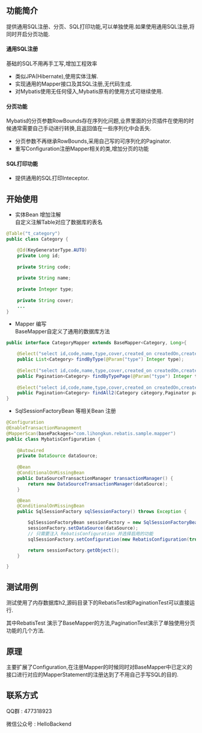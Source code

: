 ## 功能简介

提供通用SQL注册、分页、SQL打印功能,可以单独使用.如果使用通用SQL注册,将同时开启分页功能.

#### 通用SQL注册

基础的SQL不用再手工写,增加工程效率

- 类似JPA(Hibernate),使用实体注解.
- 实现通用的Mapper接口及其SQL注册,无代码生成.
- 对Mybatis使用无任何侵入,Mybatis原有的使用方式可继续使用.

#### 分页功能

Mybatis的分页参数RowBounds存在序列化问题,业界里面的分页插件在使用的时候通常需要自己手动进行转换,且返回值在一些序列化中会丢失.

- 分页参数不再继承RowBounds,采用自己写的可序列化的Paginator.
- 重写Configuration注册Mapper相关的类,增加分页的功能


#### SQL打印功能

- 提供通用的SQL打印Inteceptor.


## 开始使用
- 实体Bean 增加注解    
自定义注解Table对应了数据库的表名
```java
@Table("t_category")
public class Category {

	@Id(KeyGeneratorType.AUTO)
	private Long id;
	
	private String code;
	
	private String name;
	
	private Integer type;
	
	private String cover;
	...
}
```

- Mapper 编写   
BaseMapper自定义了通用的数据库方法
```java
public interface CategoryMapper extends BaseMapper<Category, Long>{

	@Select("select id,code,name,type,cover,created_on createdOn,created_by createdBy,updated_on updatedOn,updated_by updatedBy  from t_category where type = #{type}")
	public List<Category> findByType(@Param("type") Integer type);
	
	@Select("select id,code,name,type,cover,created_on createdOn,created_by createdBy,updated_on updatedOn,updated_by updatedBy  from t_category where type = #{type}")
	public Pagination<Category> findByTypePage(@Param("type") Integer type,Paginator paginator);
	
	@Select("select id,code,name,type,cover,created_on createdOn,created_by createdBy,updated_on updatedOn,updated_by updatedBy  from t_category where type = #{type}")
	public Pagination<Category> findAll2(Category category,Paginator paginator);
}
```

- SqlSessionFactoryBean 等相关Bean 注册 
```java
@Configuration
@EnableTransactionManagement
@MapperScan(basePackages="com.lihongkun.rebatis.sample.mapper")
public class MybatisConfiguration {
    
	@Autowired
	private DataSource dataSource;
	
	@Bean
	@ConditionalOnMissingBean
	public DataSourceTransactionManager transactionManager() {
		return new DataSourceTransactionManager(dataSource);
	}

	@Bean
	@ConditionalOnMissingBean
	public SqlSessionFactory sqlSessionFactory() throws Exception {

		SqlSessionFactoryBean sessionFactory = new SqlSessionFactoryBean();
		sessionFactory.setDataSource(dataSource);
		// 只需要注入 RebatisConfiguration 并选择启用的功能
		sqlSessionFactory.setConfiguration(new RebatisConfiguration(true, true, true));

		return sessionFactory.getObject();
	}

}
```
## 测试用例

测试使用了内存数据库h2,源码目录下的RebatisTest和PaginationTest可以直接运行.

其中RebatisTest 演示了BaseMapper的方法,PaginationTest演示了单独使用分页功能的几个方法.

## 原理

主要扩展了Configuration,在注册Mapper的时候同时对BaseMapper中已定义的接口进行对应的MapperStatement的注册达到了不用自己手写SQL的目的.

## 联系方式

QQ群 : 477318923

微信公众号 : HelloBackend
